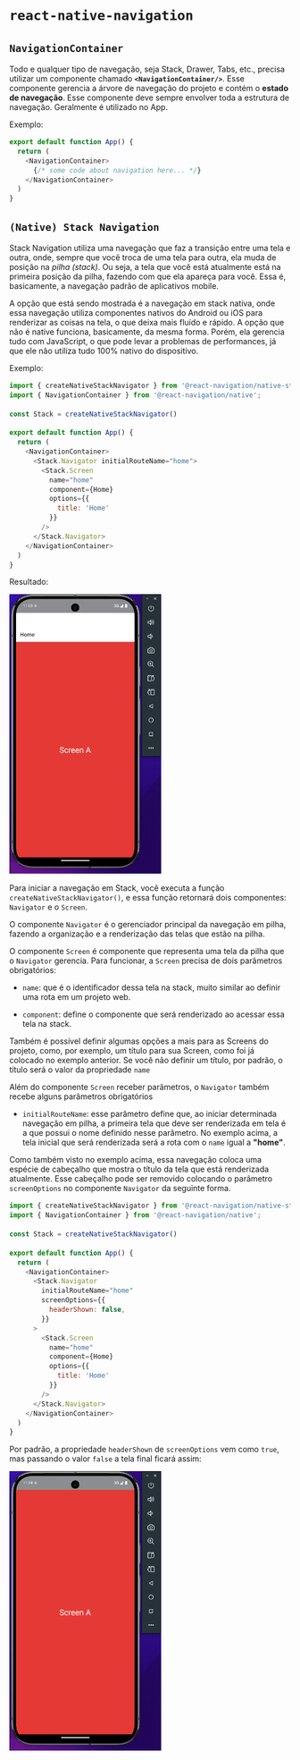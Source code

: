 # `react-native-navigation`

## `NavigationContainer`

Todo e qualquer tipo de navegação, seja Stack, Drawer, Tabs, etc., precisa utilizar um componente chamado **`<NavigationContainer/>`**. Esse componente gerencia a árvore de navegação do projeto e contém o **estado de navegação**. Esse componente deve sempre envolver toda a estrutura de navegação. Geralmente é utilizado no App.

Exemplo:

```Javascript
export default function App() {
  return (
    <NavigationContainer>
      {/* some code about navigation here... */}
    </NavigationContainer>
  )
}
```

## `(Native) Stack Navigation`

Stack Navigation utiliza uma navegação que faz a transição entre uma tela e outra, onde, sempre que você troca de uma tela para outra, ela muda de posição na *pilha (stack)*. Ou seja, a tela que você está atualmente está na primeira posição da pilha, fazendo com que ela apareça para você. Essa é, basicamente, a navegação padrão de aplicativos mobile.

A opção que está sendo mostrada é a navegação em stack nativa, onde essa navegação utiliza componentes nativos do Android ou iOS para renderizar as coisas na tela, o que deixa mais fluído e rápido. A opção que não é native funciona, basicamente, da mesma forma. Porém, ela gerencia tudo com JavaScript, o que pode levar a problemas de performances, já que ele não utiliza tudo 100% nativo do dispositivo.

Exemplo:

```Javascript
import { createNativeStackNavigator } from '@react-navigation/native-stack';
import { NavigationContainer } from '@react-navigation/native';

const Stack = createNativeStackNavigator()

export default function App() {
  return (
    <NavigationContainer>
      <Stack.Navigator initialRouteName="home">
        <Stack.Screen
          name="home"
          component={Home}
          options={{
            title: 'Home'
          }}
        />
      </Stack.Navigator>
    </NavigationContainer>
  )
}
```

Resultado:

<img
  src=".github/images/native_stack_navigation_example_header_shown_default.png"
  height="500"
/>

Para iniciar a navegação em Stack, você executa a função `createNativeStackNavigator()`, e essa função retornará dois componentes: `Navigator` e o `Screen`. 

O componente `Navigator` é o gerenciador principal da navegação em pilha, fazendo a organização e a renderização das telas que estão na pilha.

O componente `Screen` é componente que representa uma tela da pilha que o `Navigator` gerencia. Para funcionar, a `Screen` precisa de dois parâmetros obrigatórios:

- `name`: que é o identificador dessa tela na stack, muito similar ao definir uma rota em um projeto web.

- `component`: define o componente que será renderizado ao acessar essa tela na stack.

Também é possível definir algumas opções a mais para as Screens do projeto, como, por exemplo, um título para sua Screen, como foi já colocado no exemplo anterior. Se você não definir um título, por padrão, o título será o valor da propriedade `name`

Além do componente `Screen` receber parâmetros, o `Navigator` também recebe alguns parâmetros obrigatórios

- `initialRouteName`: esse parâmetro define que, ao iniciar determinada navegação em pilha, a primeira tela que deve ser renderizada em tela é a que possui o nome definido nesse parâmetro. No exemplo acima, a tela inicial que será renderizada será a rota com o `name` igual a **"home"**.

Como também visto no exemplo acima, essa navegação coloca uma espécie de cabeçalho que mostra o título da tela que está renderizada atualmente. Esse cabeçalho pode ser removido colocando o parâmetro `screenOptions` no componente `Navigator` da seguinte forma.


```Javascript
import { createNativeStackNavigator } from '@react-navigation/native-stack';
import { NavigationContainer } from '@react-navigation/native';

const Stack = createNativeStackNavigator()

export default function App() {
  return (
    <NavigationContainer>
      <Stack.Navigator
        initialRouteName="home"
        screenOptions={{
          headerShown: false,
        }}
      >
        <Stack.Screen
          name="home"
          component={Home}
          options={{
            title: 'Home'
          }}
        />
      </Stack.Navigator>
    </NavigationContainer>
  )
}
```

Por padrão, a propriedade `headerShown` de `screenOptions` vem como `true`, mas passando o valor `false` a tela final ficará assim:

<img
  src=".github/images/native_stack_navigation_example_header_shown_false.png"
  height="500"
/>
